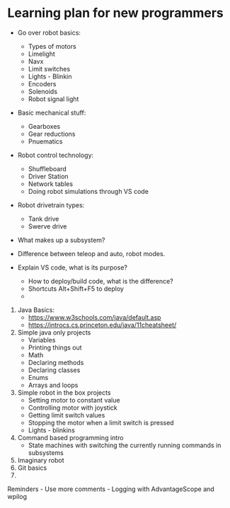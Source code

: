 # Learning plan for new programmers

- Go over robot basics:
    - Types of motors
    - Limelight
    - Navx
    - Limit switches
    - Lights - Blinkin
    - Encoders
    - Solenoids
    - Robot signal light
    
- Basic mechanical stuff:
    - Gearboxes
    - Gear reductions
    - Pnuematics

- Robot control technology:
     - Shuffleboard
     - Driver Station
     - Network tables
     - Doing robot simulations through VS code

- Robot drivetrain types:
    - Tank drive
    - Swerve drive

- What makes up a subsystem?
- Difference between teleop and auto, robot modes.
- Explain VS code, what is its purpose?
    - How to deploy/build code, what is the difference?
    - Shortcuts Alt+Shift+F5 to deploy
    - 

1. Java Basics:
    - https://www.w3schools.com/java/default.asp
    - https://introcs.cs.princeton.edu/java/11cheatsheet/
3. Simple java only projects
    - Variables
    - Printing things out
    - Math
    - Declaring methods
    - Declaring classes
    - Enums
    - Arrays and loops
4. Simple robot in the box projects
    - Setting motor to constant value
    - Controlling motor with joystick
    - Getting limit switch values
    - Stopping the motor when a limit switch is pressed
    - Lights - blinkins
5. Command based programming intro
    - State machines with switching the currently running commands in subsystems
6. Imaginary robot
7. Git basics
8. 

Reminders
    - Use more comments
    - Logging with AdvantageScope and wpilog
